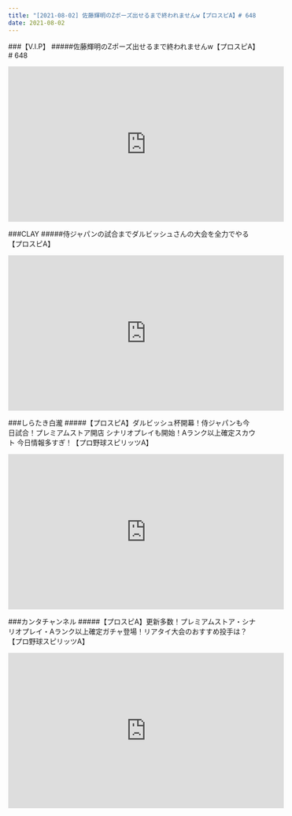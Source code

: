 ```yaml
---
title: "[2021-08-02] 佐藤輝明のZポーズ出せるまで終われませんw【プロスピA】# 648 他"
date: 2021-08-02
---
```

###【V.I.P】
#####佐藤輝明のZポーズ出せるまで終われませんw【プロスピA】# 648
<iframe width="560" height="315" src="https://www.youtube.com/embed/N2b1zTbvE4U" frameborder="0" allow="accelerometer; autoplay; clipboard-write; encrypted-media; gyroscope; picture-in-picture" allowfullscreen></iframe>

###CLAY
#####侍ジャパンの試合までダルビッシュさんの大会を全力でやる【プロスピA】
<iframe width="560" height="315" src="https://www.youtube.com/embed/hARnFY6K-cE" frameborder="0" allow="accelerometer; autoplay; clipboard-write; encrypted-media; gyroscope; picture-in-picture" allowfullscreen></iframe>

###しらたき白瀧
#####【プロスピA】ダルビッシュ杯開幕！侍ジャパンも今日試合！プレミアムストア開店 シナリオプレイも開始！Aランク以上確定スカウト 今日情報多すぎ！【プロ野球スピリッツA】
<iframe width="560" height="315" src="https://www.youtube.com/embed/AxGYX5ln1MM" frameborder="0" allow="accelerometer; autoplay; clipboard-write; encrypted-media; gyroscope; picture-in-picture" allowfullscreen></iframe>

###カンタチャンネル
#####【プロスピA】更新多数！プレミアムストア・シナリオプレイ・Aランク以上確定ガチャ登場！リアタイ大会のおすすめ投手は？【プロ野球スピリッツA】
<iframe width="560" height="315" src="https://www.youtube.com/embed/-WoLwdRhU08" frameborder="0" allow="accelerometer; autoplay; clipboard-write; encrypted-media; gyroscope; picture-in-picture" allowfullscreen></iframe>

